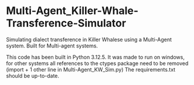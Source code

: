 # Multi-Agent_Killer-Whale-Transference-Simulator
Simulating dialect transference in Killer Whalese using a Multi-Agent system. Built for Multi-agent systems. 

This code has been built in Python 3.12.5. It was made to run on windows, for other systems all references to the ctypes package need to be removed (import + 1 other line in Multi-Agent_KW_Sim.py)
The requirements.txt should be up-to-date.
